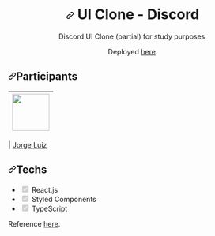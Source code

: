 <h1 align="center" dir="auto"><a id="user-content-ui-clone---discord" class="anchor" aria-hidden="true" href="#ui-clone---discord"><svg class="octicon octicon-link" viewBox="0 0 16 16" version="1.1" width="16" height="16" aria-hidden="true"><path fill-rule="evenodd" d="M7.775 3.275a.75.75 0 001.06 1.06l1.25-1.25a2 2 0 112.83 2.83l-2.5 2.5a2 2 0 01-2.83 0 .75.75 0 00-1.06 1.06 3.5 3.5 0 004.95 0l2.5-2.5a3.5 3.5 0 00-4.95-4.95l-1.25 1.25zm-4.69 9.64a2 2 0 010-2.83l2.5-2.5a2 2 0 012.83 0 .75.75 0 001.06-1.06 3.5 3.5 0 00-4.95 0l-2.5 2.5a3.5 3.5 0 004.95 4.95l1.25-1.25a.75.75 0 00-1.06-1.06l-1.25 1.25a2 2 0 01-2.83 0z"></path></svg></a>
UI Clone - Discord
</h1>
<p align="center" dir="auto">Discord UI Clone (partial) for study purposes.</p>

<p align="center" dir="auto">Deployed <a href="https://clone-discord.herokuapp.com/" rel="nofollow">here</a>.</p>

<h2 dir="auto"><a id="user-content-participants" class="anchor" aria-hidden="true" href="#participants"><svg class="octicon octicon-link" viewBox="0 0 16 16" version="1.1" width="16" height="16" aria-hidden="true"><path fill-rule="evenodd" d="M7.775 3.275a.75.75 0 001.06 1.06l1.25-1.25a2 2 0 112.83 2.83l-2.5 2.5a2 2 0 01-2.83 0 .75.75 0 00-1.06 1.06 3.5 3.5 0 004.95 0l2.5-2.5a3.5 3.5 0 00-4.95-4.95l-1.25 1.25zm-4.69 9.64a2 2 0 010-2.83l2.5-2.5a2 2 0 012.83 0 .75.75 0 001.06-1.06 3.5 3.5 0 00-4.95 0l-2.5 2.5a3.5 3.5 0 004.95 4.95l1.25-1.25a.75.75 0 00-1.06-1.06l-1.25 1.25a2 2 0 01-2.83 0z"></path></svg></a>Participants</h2>

<table>
<thead>
<tr>
<th align="center"><a href="https://github.com/jorgluiz"><img src="https://avatars.githubusercontent.com/u/35885897?v=4" width="75px;" style="max-width: 100%;"></a></th>
</tr>
</thead>
</table>

<p dir="auto">| <a href="https://github.com/jorgluiz">Jorge Luiz</a></p>

<h2 dir="auto"><a id="user-content-techs" class="anchor" aria-hidden="true" href="#techs"><svg class="octicon octicon-link" viewBox="0 0 16 16" version="1.1" width="16" height="16" aria-hidden="true"><path fill-rule="evenodd" d="M7.775 3.275a.75.75 0 001.06 1.06l1.25-1.25a2 2 0 112.83 2.83l-2.5 2.5a2 2 0 01-2.83 0 .75.75 0 00-1.06 1.06 3.5 3.5 0 004.95 0l2.5-2.5a3.5 3.5 0 00-4.95-4.95l-1.25 1.25zm-4.69 9.64a2 2 0 010-2.83l2.5-2.5a2 2 0 012.83 0 .75.75 0 001.06-1.06 3.5 3.5 0 00-4.95 0l-2.5 2.5a3.5 3.5 0 004.95 4.95l1.25-1.25a.75.75 0 00-1.06-1.06l-1.25 1.25a2 2 0 01-2.83 0z"></path></svg></a>Techs</h2>

<ul class="contains-task-list">
<li class="task-list-item"><input type="checkbox" id="" disabled="" class="task-list-item-checkbox" checked=""> React.js</li>
<li class="task-list-item"><input type="checkbox" id="" disabled="" class="task-list-item-checkbox" checked=""> Styled Components</li>
<li class="task-list-item"><input type="checkbox" id="" disabled="" class="task-list-item-checkbox" checked=""> TypeScript</li>
</ul>



<p dir="auto">Reference <a href="https://www.youtube.com/watch?v=x4FdZd2-_uU&ab_channel=Rocketseat" rel="nofollow">here</a>.</p>
